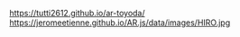 https://tutti2612.github.io/ar-toyoda/  
https://jeromeetienne.github.io/AR.js/data/images/HIRO.jpg
